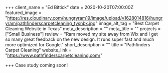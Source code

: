 +++
client_name = "Ed Bittick"
date = 2020-10-20T07:00:00Z
featured_image = "https://res.cloudinary.com/hungryram19/image/upload/v1628014816/hungryram/pathfinderscarpetcleaning_tysnbx.jpg"
image_alt_tag = "Best Carpet Cleaning Website in Texas"
meta_description = ""
meta_title = ""
projects = ["Small Business"]
review = "Ram moved my site away from Wix and I get so many great feedback on the new design. It runs super fast and much more optimized for Google."
short_description = ""
title = "Pathfinders Carpet Cleaning"
website_link = "https://www.pathfinderscarpetcleaning.com/"

+++
Case study coming soon!